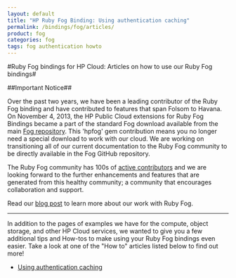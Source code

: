```yaml
---
layout: default
title: "HP Ruby Fog Binding: Using authentication caching"
permalink: /bindings/fog/articles/
product: fog
categories: fog
tags: fog authentication howto
---
```

#Ruby Fog bindings for HP Cloud: Articles on how to use our Ruby Fog bindings#

##Important Notice##

Over the past two years, we have been a leading contributor of the Ruby Fog binding and have contributed to features that span Folsom to Havana. On November 4, 2013, the HP Public Cloud extensions for Ruby Fog Bindings became a part of the standard Fog download available from the main [Fog repository](https://github.com/fog/fog).  This 'hpfog' gem contribution means you no longer need a special download to work with our cloud. We are working on transitioning all of our current documentation to the Ruby Fog community to be directly available in the Fog GitHub repository.
 
The Ruby Fog community has 100s of [active contributors](https://github.com/fog/fog/graphs/contributors) and we are looking forward to the further enhancements and features that are generated from this healthy community; a community that encourages collaboration and support.
 
Read our [blog post](http://www.hpcloud.com/blog/releasing-ruby-bindings-wild) to learn more about our work with Ruby Fog.

_______________


In addition to the pages of examples we have for the compute, object storage, and other HP Cloud services, we wanted to give you a few additional tips and How-tos to make using your Ruby Fog bindings even easier. Take a look at one of the "How to" articles listed below to find out more!

* [Using authentication caching](/bindings/fog/articles/authcache)
